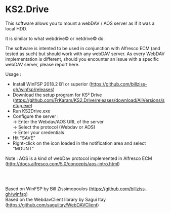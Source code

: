 # KS2.Drive
This software allows you to mount a webDAV / AOS server as if it was a local HDD.<br/>

It is similar to what webdrive© or netdrive© do.

The software is intented to be used in conjunction with Alfresco ECM (and tested as such) but should work with any webDAV server.
As every WebDAV implementation is different, should you encounter an issue with a specific webDAV server, please report here.

Usage :
-	Install WinFSP 2018.2 B1 or superior (https://github.com/billziss-gh/winfsp/releases)
-	Download the setup program for KS² Drive (https://github.com/FrKaram/KS2.Drive/releases/download/AllVersions/setup.exe)
-	Run KS2Drive.exe
-	Configure the server :<br/>
  ->	Enter the Webdav/AOS URL of the server<br/>
  ->	Select the protocol (Webdav or AOS)<br/>
  ->	Enter your credentials<br/>
-	Hit "SAVE"
-	Right-click on the icon loaded in the notification area and select "MOUNT"

Note :
AOS is a kind of webDav protocol implemented in Alfresco ECM (http://docs.alfresco.com/5.0/concepts/aos-intro.html)

<br/>
<br/>

Based on WinFSP by Bill Zissimopoulos (https://github.com/billziss-gh/winfsp)<br/>
Based on the WebdavClient library by Sagui Itay (https://github.com/saguiitay/WebDAVClient)
